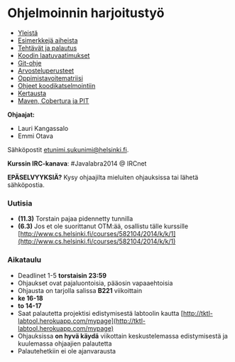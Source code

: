 # Ohjelmoinnin harjoitustyö

* [Yleistä](ohjeet/Yleistä.md)
* [Esimerkkejä aiheista](ohjeet/Esimerkkejä-aiheista.md)
* [Tehtävät ja palautus](ohjeet/Tehtävät-ja-palautus.md)
* [Koodin laatuvaatimukset](ohjeet/Koodin-laatuvaatimukset.md)
* [Git-ohje](ohjeet/Git-ohje.md)
* [Arvosteluperusteet](ohjeet/Arvosteluperusteet.md)
* [Oppimistavoitematriisi](http://www.cs.helsinki.fi/courses/58160/matriisi)
* [Ohjeet koodikatselmointiin](ohjeet/Koodikatselmointi.md)
* [Kertausta](ohjeet/Kertausta.md)
* [Maven, Cobertura ja PIT](ohjeet/Maven-Cobertura-ja-PIT.md)

**Ohjaajat:**
* Lauri Kangassalo
* Emmi Otava

Sähköpostit etunimi.sukunimi@helsinki.fi.

**Kurssin IRC-kanava**: 
\#Javalabra2014 @ IRCnet

**EPÄSELVYYKSIÄ?** Kysy ohjaajilta mieluiten ohjauksissa tai lähetä sähköpostia.

### Uutisia
* **(11.3)** Torstain pajaa pidennetty tunnilla
* **(6.3)** Jos et ole suorittanut OTM:ää, osallistu tälle kurssille [http://www.cs.helsinki.fi/courses/582104/2014/k/k/1](http://www.cs.helsinki.fi/courses/582104/2014/k/k/1)



### Aikataulu

* Deadlinet 1-5 **torstaisin 23:59**
* Ohjaukset ovat pajaluontoisia, pääosin vapaaehtoisia
* Ohjausta on tarjolla salissa **B221** viikoittain
 * **ke 16-18**
 * **to 14-17**
* Saat palautetta projektisi edistymisestä labtoolin kautta [http://tktl-labtool.herokuapp.com/mypage](http://tktl-labtool.herokuapp.com/mypage)
* Ohjauksissa **on hyvä käydä** viikottain keskustelemassa edistymisestä ja kuulemassa ohjaajien palautetta
* Palautehetkiin ei ole ajanvarausta
